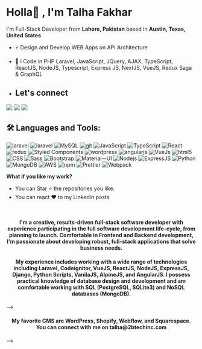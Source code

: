 <h1>Holla👋 , I'm Talha Fakhar</h1>
<p>I'm Full-Stack Developer from <b> Lahore, Pakistan</b> based in <b>Austin, Texas, United States</b></p>

- ⚡ Design and Develop WEB Apps on API Architecture 
- 🌱 I Code in PHP Laravel, JavaScript, JQuery, AJAX, TypeScript, ReactJS, NodeJS, Typescript, Express JS, NextJS, VueJS, Redux Saga & GraphQL

- ## Let's connect

<a href="mailto:talha@2btechinc.com"><img src="https://img.shields.io/badge/Gmail-D14836?style=for-the-badge&logo=gmail&logoColor=white"></a> <a href="(https://www.linkedin.com/in/talhafakhar/)"><img src="https://img.shields.io/badge/LinkedIn-0077B5?style=for-the-badge&logo=linkedin&logoColor=white"></a> <a href="https://www.talhafakhar.com"><img src="https://img.shields.io/badge/portfolio-0A0A0A?style=for-the-badge&logo=dev.to&logoColor=white"></a> 

## 🛠️ Languages and Tools:
<p>
  <img alt="laravel" src="https://img.shields.io/badge/Laravel-%5E9.0-red.svg?style=for-the-badge&logo=laravel&logoColor=white)](https://laravel.com/)" />
   <img alt="laravel" src="https://img.shields.io/badge/PHP-%5E9-blue.svg?style=for-the-badge&logo=php&logoColor=white)](https://php.net/)" />
  <img alt="MySQL" src="https://img.shields.io/badge/MySQL-00000F?style=for-the-badge&logo=mysql&logoColor=white" />
   <img alt="git" src="https://img.shields.io/badge/-Git-F05032?style=for-the-badge&logo=git&logoColor=white" />
  <img alt="JavaScript" src="https://img.shields.io/badge/JavaScript-F7DF1E?style=for-the-badge&logo=javascript&logoColor=black" />
  <img alt="TypeScript" src="https://img.shields.io/badge/-TypeScript-007ACC?style=for-the-badge&logo=typescript&logoColor=white" />
  <img alt="React" src="https://img.shields.io/badge/-React-45b8d8?style=for-the-badge&logo=react&logoColor=white" />
  <img alt="redux" src="https://img.shields.io/badge/-Redux-764ABC?style=for-the-badge&logo=redux&logoColor=white" />
  <img alt="Styled Components" src="https://img.shields.io/badge/-Styled_Components-db7092?style=for-the-badge&logo=styled-components&logoColor=white" />
   <img alt="wordpress" src="https://img.shields.io/badge/-Wordpress-DD0031?style=for-the-badge&logo=wordpress&logoColor=white" />   
  <img alt="angularjs" src="https://img.shields.io/badge/AngularJS-E23237?style=for-the-badge&logo=angularjs&logoColor=white" />   
  <img alt="VueJs" src="https://img.shields.io/badge/Vue.js-35495E?style=for-the-badge&logo=vue.js&logoColor=white" />   
  <img alt="html5" src="https://img.shields.io/badge/-HTML5-E34F26?style=for-the-badge&logo=html5&logoColor=white" />
  <img alt="CSS" src="https://img.shields.io/badge/CSS-239120?&style=for-the-badge&logo=css3&logoColor=white" />
  <img alt="Sass" src="https://img.shields.io/badge/-Sass-CC6699?style=for-the-badge&logo=sass&logoColor=white" />
  <img alt="Bootstrap" src="https://img.shields.io/badge/Bootstrap-563D7C?style=for-the-badge&logo=bootstrap&logoColor=white" />
  <img alt="Material--UI" src="https://img.shields.io/badge/Material--UI-0081CB?style=for-the-badge&logo=material-ui&logoColor=white" />
  <img alt="Nodejs" src="https://img.shields.io/badge/-Nodejs-43853d?style=for-the-badge&logo=Node.js&logoColor=white" />
  <img alt="ExpressJS" src="https://img.shields.io/badge/Express.js-404D59?style=for-the-badge" />
  <img alt="Python" src="https://img.shields.io/badge/Python-14354C?style=for-the-badge&logo=python&logoColor=white" /> 
<!--   <img alt="DJango" src="https://img.shields.io/badge/Django-092E20?style=for-the-badge&logo=django&logoColor=white" /> -->
<!--   <img alt="CSHARP" src="https://img.shields.io/badge/C%23-239120?style=for-the-badge&logo=c-sharp&logoColor=white" /> -->
<!--   <img alt="DotNet" src="https://img.shields.io/badge/.NET-5C2D91?style=for-the-badge&logo=.net&logoColor=white" /> -->
  <img alt="MongoDB" src="https://img.shields.io/badge/-MongoDB-13aa52?style=for-the-badge&logo=mongodb&logoColor=white" />
  <img alt="AWS" src="https://img.shields.io/badge/Amazon_AWS-232F3E?style=for-the-badge&logo=amazon-aws&logoColor=white" /> 
  <img alt="npm" src="https://img.shields.io/badge/-NPM-CB3837?style=for-the-badge&logo=npm&logoColor=white" />
  <img alt="Prettier" src="https://img.shields.io/badge/-Prettier-F7B93E?style=for-the-badge&logo=prettier&logoColor=white" />  
  <img alt="Webpack" src="https://img.shields.io/badge/-Webpack-8DD6F9?style=for-the-badge&logo=webpack&logoColor=white" />   
</p>

**What if you like my work?**

- You can Star ⭐ the repositories you like. 
- You can react ❤️ to my Linkedin posts.
<br>

 <h4 align="center">
	I'm a creative, results-driven full-stack software developer with experience participating in the full software development life-cycle, from planning to launch. Comfortable in Frontend and Backend development, I'm passionate about developing robust, full-stack applications that solve business needs.
</h4>
<h4 align="center">	
My experience includes working with a wide range of technologies including Laravel, Codeignitor, VueJS, ReactJS, NodeJS, ExpressJS, Django, Python Scripts, VanilaJS, AlpineJS, and AngularJS. I possess practical knowledge of database design and development and am comfortable working with SQL (PostgreSQL, SQLite3) and NoSQL databases (MongoDB). 
</h4> -->

<h4 align="center">	
My favorite CMS are WordPress, Shopify, Webflow, and Squarespace. You can connect with me on talha@2btechinc.com
</h4> -->


